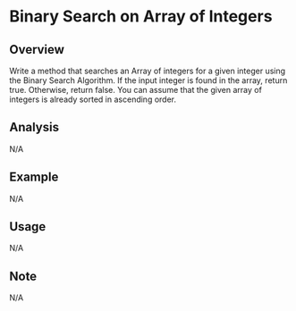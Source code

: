 # Binary Search on Array of Integers 

Overview
---
Write a method that searches an Array of integers for a given integer using the 
Binary Search Algorithm. If the input integer is found in the array, return 
true. Otherwise, return false. You can assume that the given array of 
integers is already sorted in ascending order.

Analysis
---
N/A

Example
---
N/A

Usage
---
N/A

Note
---
N/A
